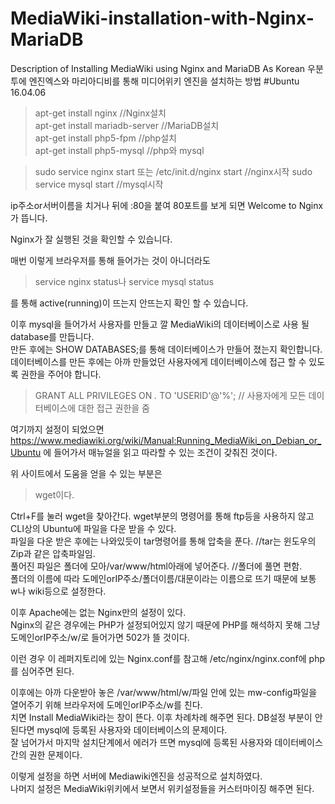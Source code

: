 # MediaWiki-installation-with-Nginx-MariaDB
Description of Installing MediaWiki using Nginx and MariaDB As Korean
우분투에 엔진엑스와 마리아디비를 통해 미디어위키 엔진을 설치하는 방법
#Ubuntu 16.04.06

>apt-get install nginx             //Nginx설치  
>apt-get install mariadb-server    //MariaDB설치  
>apt-get install php5-fpm          //php설치  
>apt-get install php5-mysql        //php와 mysql  

>sudo service nginx start 또는 /etc/init.d/nginx start     //nginx시작
>sudo service mysql start                                 //mysql시작

ip주소or서버이름을 치거나 뒤에 :80을 붙여 80포트를 보게 되면 Welcome to Nginx가 뜹니다.

Nginx가 잘 실행된 것을 확인할 수 있습니다.

매번 이렇게 브라우저를 통해 들어가는 것이 아니더라도  
>service nginx status나 service mysql status  

를 통해 active(running)이 뜨는지 안뜨는지 확인 할 수 있습니다.  

이후 mysql을 들어가서 사용자를 만들고 깔 MediaWiki의 데이터베이스로 사용 될 database를 만듭니다.  
만든 후에는 SHOW DATABASES;를 통해 데이터베이스가 만들어 졌는지 확인합니다.  
데이터베이스를 만든 후에는 아까 만들었던 사용자에게 데이터베이스에 접근 할 수 있도록 권한을 주어야 합니다.  
>GRANT ALL PRIVILEGES ON *.* TO 'USERID'@'%'; // 사용자에게 모든 데이터베이스에 대한 접근 권한을 줌  

여기까지 설정이 되었으면 https://www.mediawiki.org/wiki/Manual:Running_MediaWiki_on_Debian_or_Ubuntu 에 들어가서 매뉴얼을 읽고 따라할 수 있는 조건이 갖춰진 것이다.  

위 사이트에서 도움을 얻을 수 있는 부분은  
>wget이다.   

Ctrl+F를 눌러 wget을 찾아간다. wget부분의 명령어를 통해 ftp등을 사용하지 않고 CLI상의 Ubuntu에 파일을 다운 받을 수 있다.  
파일을 다운 받은 후에는 나와있듯이 tar명령어를 통해 압축을 푼다. //tar는 윈도우의 Zip과 같은 압축파일임.  
풀어진 파일은 폴더에 모아/var/www/html아래에 넣어준다. //폴더에 풀면 편함.  
폴더의 이름에 따라 도메인orIP주소/폴더이름/대문이라는 이름으로 뜨기 때문에 보통 w나 wiki등으로 설정한다.  

이후 Apache에는 없는 Nginx만의 설정이 있다.  
Nginx의 같은 경우에는 PHP가 설정되어있지 않기 때문에 PHP를 해석하지 못해 그냥 도메인orIP주소/w/로 들어가면 502가 뜰 것이다.  

이런 경우 이 레퍼지토리에 있는 Nginx.conf를 참고해 /etc/nginx/nginx.conf에 php를 심어주면 된다.  

이후에는 아까 다운받아 놓은 /var/www/html/w/파일 안에 있는 mw-config파일을 열어주기 위해 브라우저에 도메인orIP주소/w를 친다.  
치면 Install MediaWiki라는 창이 뜬다. 이후 차례차례 해주면 된다. 
DB설정 부분이 안된다면 mysql에 등록된 사용자와 데이터베이스의 문제이다.   
잘 넘어가서 마지막 설치단계에서 에러가 뜨면 mysql에 등록된 사용자와 데이터베이스 간의 권한 문제이다.  

이렇게 설정을 하면 서버에 Mediawiki엔진을 성공적으로 설치하였다.   
나머지 설정은 MediaWiki위키에서 보면서 위키설정들을 커스터마이징 해주면 된다.  
